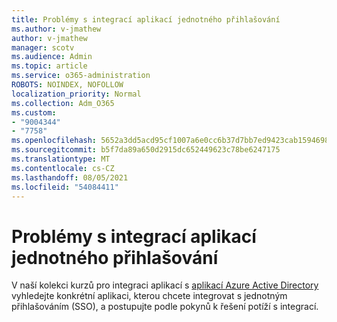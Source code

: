 ```yaml
---
title: Problémy s integrací aplikací jednotného přihlašování
ms.author: v-jmathew
author: v-jmathew
manager: scotv
ms.audience: Admin
ms.topic: article
ms.service: o365-administration
ROBOTS: NOINDEX, NOFOLLOW
localization_priority: Normal
ms.collection: Adm_O365
ms.custom:
- "9004344"
- "7758"
ms.openlocfilehash: 5652a3dd5acd95cf1007a6e0cc6b37d7bb7ed9423cab15946983cc2f28bc450c
ms.sourcegitcommit: b5f7da89a650d2915dc652449623c78be6247175
ms.translationtype: MT
ms.contentlocale: cs-CZ
ms.lasthandoff: 08/05/2021
ms.locfileid: "54084411"
---
```

# <a name="sso-application-integration-issues"></a>Problémy s integrací aplikací jednotného přihlašování

V naší kolekci kurzů pro integraci aplikací s [aplikací Azure Active Directory](https://docs.microsoft.com/azure/active-directory/saas-apps/tutorial-list) vyhledejte konkrétní aplikaci, kterou chcete integrovat s jednotným přihlašováním (SSO), a postupujte podle pokynů k řešení potíží s integrací.
